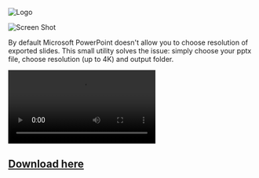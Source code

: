![Logo](https://i.imgur.com/uIQTnMr.png)

![Screen Shot](https://i.imgur.com/Ttf6osM.png)

By default Microsoft PowerPoint doesn't allow you to choose resolution of exported slides. This small utility solves the issue: simply choose your pptx file, choose resolution (up to 4K) and output folder.

![Video](https://i.imgur.com/ue0t0xJ.mp4)

## [Download here](https://github.com/DmitrySavritsky/Slide-to-image-4K/releases/tag/1.0)
